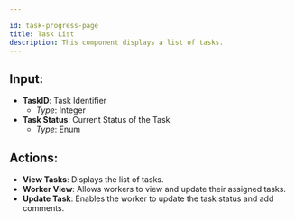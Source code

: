 ```yaml
---

id: task-progress-page
title: Task List  
description: This component displays a list of tasks.  
---
```


## Input:

- **TaskID**: Task Identifier  
  - *Type*: Integer  
- **Task Status**: Current Status of the Task  
  - *Type*: Enum  

## Actions:

- **View Tasks**: Displays the list of tasks.
- **Worker View**: Allows workers to view and update their assigned tasks.
- **Update Task**: Enables the worker to update the task status and add comments.